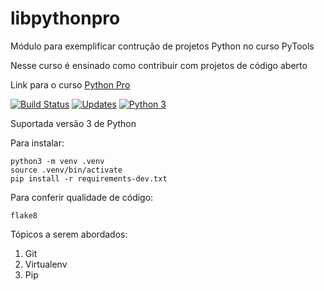 # libpythonpro
Módulo para exemplificar contrução de projetos Python no curso PyTools

Nesse curso é ensinado como contribuir com projetos de código aberto

Link para o curso [Python Pro](https://www.python.pro.br/)

[![Build Status](https://travis-ci.org/CursoPythonPro/libpythonpro.svg?branch=master)](https://travis-ci.org/CursoPythonPro/libpythonpro)
[![Updates](https://pyup.io/repos/github/CursoPythonPro/libpythonpro/shield.svg)](https://pyup.io/account/repos/github/CursoPythonPro/libpythonpro/)
[![Python 3](https://pyup.io/repos/github/CursoPythonPro/libpythonpro/python-3-shield.svg)](https://pyup.io/account/repos/github/CursoPythonPro/libpythonpro/)


Suportada versão 3 de Python

Para instalar:

```console
python3 -m venv .venv
source .venv/bin/activate
pip install -r requirements-dev.txt
```

Para conferir qualidade de código:

```console
flake8
```

Tópicos a serem abordados:
 1. Git
 2. Virtualenv
 3. Pip
